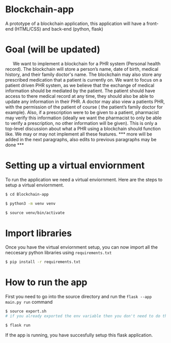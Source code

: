 # Blockchain-app
A prototype of a blockchain application, this application will have a front-end (HTML/CSS) and back-end (python, flask)

# Goal (will be updated)
&nbsp;&nbsp;&nbsp;&nbsp;&nbsp;&nbsp;We want to implement a blockchain for a PHR system (Personal health record). The blockchain will store a person’s name, date of birth, medical history, and their family doctor's name. The blockchain may also store any prescribed medication that a patient is currently on. We want to focus on a patient driven PHR system, as we believe that the exchange of medical information should be mediated by the patient. The patient should have access to there medical record at any time, they should also be able to update any information in their PHR. A doctor may also view a patients PHR, with the permission of the patient of course ( the patient’s family doctor for example). Also, if a prescription were to be given to a patient, pharmacist may verify this information (ideally we want the pharmacist to only be able to verify a prescription, no other information will be given). This is only a top-level discussion about what a PHR using a blockchain should function like. We may or may not implement all these features. *** more will be added in the next paragraphs, also edits to previous paragraphs may be done ***

# Setting up a virtual enviornment
To run the application we need a virtual enviornment. Here are the steps to setup a virtual enviornment.

```bash
$ cd Blockchain-app

$ python3 -m venv venv

$ source venv/bin/activate
```

# Import libraries
Once you have the virtual enviornment setup, you can now import all the neccesary python libraries using `requirements.txt`

```bash
$ pip install -r requirements.txt
```

# How to run the app
First you need to go into the source directory and run the `flask --app main.py run` command
```bash
$ source export.sh
# if you already exported the env variable then you don't need to do this. (only need to run it once)

$ flask run
```
If the app is running, you have succesfully setup this flask application.
